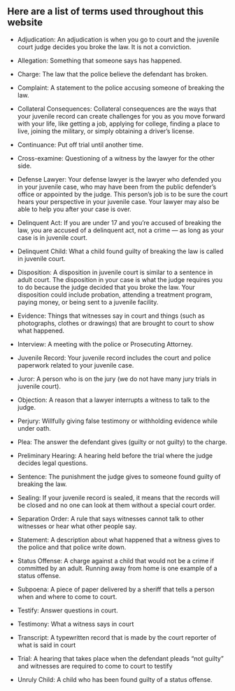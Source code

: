 ## Here are a list of terms used throughout this website

- Adjudication: An adjudication is when you go to court and the juvenile
court judge decides you broke the law. It is not a conviction.

- Allegation: Something that someone says has happened.

- Charge: The law that the police believe the defendant has broken.

- Complaint: A statement to the police accusing someone of breaking the law.

- Collateral Consequences: Collateral consequences are the ways that
your juvenile record can create challenges for you as you move forward
with your life, like getting a job, applying for college, finding a place to
live, joining the military, or simply obtaining a driver’s license.

- Continuance: Put off trial until another time.

- Cross-examine: Questioning of a witness by the lawyer for the other side.

- Defense Lawyer: Your defense lawyer is the lawyer who defended
you in your juvenile case, who may have been from the public defender’s
office or appointed by the judge. This person’s job is to be sure the court
hears your perspective in your juvenile case. Your lawyer may also be able
to help you after your case is over.

- Delinquent Act: If you are under 17 and you’re accused of breaking
the law, you are accused of a delinquent act, not a crime — as long as
your case is in juvenile court.

- Delinquent Child: What a child found guilty of breaking the law is called in juvenile court.

- Disposition: A disposition in juvenile court is similar to a sentence in
adult court. The disposition in your case is what the judge requires you
to do because the judge decided that you broke the law. Your disposition
could include probation, attending a treatment program, paying money,
or being sent to a juvenile facility.

- Evidence: Things that witnesses say in court and things (such as photographs, clothes or drawings) that are brought
to court to show what happened.

- Interview: A meeting with the police or Prosecuting Attorney.

- Juvenile Record: Your juvenile record includes the court and police
paperwork related to your juvenile case.

- Juror: A person who is on the jury (we do not have many jury trials in juvenile court).

- Objection: A reason that a lawyer interrupts a witness to talk to the judge.

- Perjury: Willfully giving false testimony or withholding evidence while under oath.

- Plea: The answer the defendant gives (guilty or not guilty) to the charge.

- Preliminary Hearing: A hearing held before the trial where the judge decides legal questions.

- Sentence: The punishment the judge gives to someone found guilty of breaking the law.

- Sealing: If your juvenile record is sealed, it means that the records will
be closed and no one can look at them without a special court order.

- Separation Order: A rule that says witnesses cannot talk to other witnesses or hear what other people say.

- Statement: A description about what happened that a witness gives to the police and that police write down.

- Status Offense: A charge against a child that would not be a crime if committed by an adult. Running away from
home is one example of a status offense.

- Subpoena: A piece of paper delivered by a sheriff that tells a person when and where to come to court.

- Testify: Answer questions in court.

- Testimony: What a witness says in court

- Transcript: A typewritten record that is made by the court reporter of what is said in court

- Trial: A hearing that takes place when the defendant pleads “not guilty” and witnesses are required to come to court
to testify

- Unruly Child: A child who has been found guilty of a status offense. 


